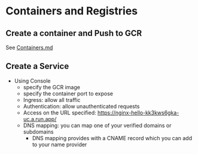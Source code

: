 # Containers and Registries

## Create a container and Push to GCR
   See [Containers.md](Containers.md)

## Create a Service
   * Using Console
     * specify the GCR image
     * specify the container port to expose
     * Ingress: allow all traffic
     * Authentication: allow unauthenticated requests
     * Access on the URL specified: https://nginx-hello-kk3kws6gka-uc.a.run.app/
     * DNS mapping: you can map one of your verified domains or subdomains
       * DNS mapping provides with a CNAME record which you can add to your name provider


